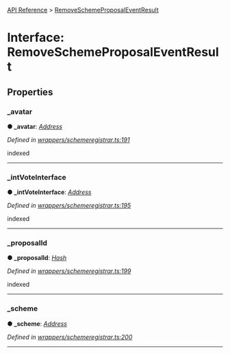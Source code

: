 [API Reference](../README.md) > [RemoveSchemeProposalEventResult](../interfaces/RemoveSchemeProposalEventResult.md)



# Interface: RemoveSchemeProposalEventResult


## Properties
<a id="_avatar"></a>

###  _avatar

**●  _avatar**:  *[Address](../#Address)* 

*Defined in [wrappers/schemeregistrar.ts:191](https://github.com/daostack/arc.js/blob/42de6847/lib/wrappers/schemeregistrar.ts#L191)*



indexed




___

<a id="_intVoteInterface"></a>

###  _intVoteInterface

**●  _intVoteInterface**:  *[Address](../#Address)* 

*Defined in [wrappers/schemeregistrar.ts:195](https://github.com/daostack/arc.js/blob/42de6847/lib/wrappers/schemeregistrar.ts#L195)*



indexed




___

<a id="_proposalId"></a>

###  _proposalId

**●  _proposalId**:  *[Hash](../#Hash)* 

*Defined in [wrappers/schemeregistrar.ts:199](https://github.com/daostack/arc.js/blob/42de6847/lib/wrappers/schemeregistrar.ts#L199)*



indexed




___

<a id="_scheme"></a>

###  _scheme

**●  _scheme**:  *[Address](../#Address)* 

*Defined in [wrappers/schemeregistrar.ts:200](https://github.com/daostack/arc.js/blob/42de6847/lib/wrappers/schemeregistrar.ts#L200)*





___


